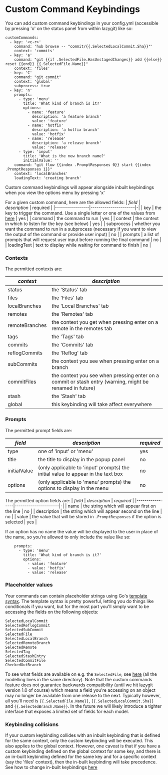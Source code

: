 # Custom Command Keybindings

You can add custom command keybindings in your config.yml (accessible by pressing 'o' on the status panel from within lazygit) like so:

```
customCommands:
  - key: '<c-r>'
    command: 'hub browse -- "commit/{{.SelectedLocalCommit.Sha}}"'
    context: 'commits'
  - key: 'a'
    command: "git {{if .SelectedFile.HasUnstagedChanges}} add {{else}} reset {{end}} {{.SelectedFile.Name}}"
    context: 'files'
  - key: 'C'
    command: "git commit"
    context: 'global'
    subprocess: true
  - key: 'n'
    prompts:
      - type: 'menu'
        title: 'What kind of branch is it?'
        options:
          - name: 'feature'
            description: 'a feature branch'
            value: 'feature'
          - name: 'hotfix'
            description: 'a hotfix branch'
            value: 'hotfix'
          - name: 'release'
            description: 'a release branch'
            value: 'release'
      - type: 'input'
        title: 'What is the new branch name?'
        initialValue: ''
    command: "git flow {{index .PromptResponses 0}} start {{index .PromptResponses 1}}"
    context: 'localBranches'
    loadingText: 'creating branch'
```

Custom command keybindings will appear alongside inbuilt keybindings when you view the options menu by pressing 'x'

For a given custom command, here are the allowed fields:
| _field_ | _description_ | required |
|-----------------|----------------------|-|
| key | the key to trigger the command. Use a single letter or one of the values from [here](https://github.com/jesseduffield/lazygit/blob/master/docs/keybindings/Custom_Keybindings.md) | yes |
| command | the command to run | yes |
| context | the context in which to listen for the key (see below) | yes |
| subprocess | whether you want the command to run in a subprocess (necessary if you want to view the output of the command or provide user input) | no |
| prompts | a list of prompts that will request user input before running the final command | no |
| loadingText | text to display while waiting for command to finish | no |

### Contexts

The permitted contexts are:

| _context_      | _description_                                                                                            |
| -------------- | -------------------------------------------------------------------------------------------------------- |
| status         | the 'Status' tab                                                                                         |
| files          | the 'Files' tab                                                                                          |
| localBranches  | the 'Local Branches' tab                                                                                 |
| remotes        | the 'Remotes' tab                                                                                        |
| remoteBranches | the context you get when pressing enter on a remote in the remotes tab                                   |
| tags           | the 'Tags' tab                                                                                           |
| commits        | the 'Commits' tab                                                                                        |
| reflogCommits  | the 'Reflog' tab                                                                                         |
| subCommits     | the context you see when pressing enter on a branch                                                      |
| commitFiles    | the context you see when pressing enter on a commit or stash entry (warning, might be renamed in future) |
| stash          | the 'Stash' tab                                                                                          |
| global         | this keybinding will take affect everywhere                                                              |

### Prompts

The permitted prompt fields are:

| _field_      | _description_                                                                    | _required_ |
| ------------ | -------------------------------------------------------------------------------- | ---------- |
| type         | one of 'input' or 'menu'                                                         | yes        |
| title        | the title to display in the popup panel                                          | no         |
| initialValue | (only applicable to 'input' prompts) the initial value to appear in the text box | no         |
| options      | (only applicable to 'menu' prompts) the options to display in the menu           | no         |

The permitted option fields are:
| _field_ | _description_ | _required_ |
|-----------------|----------------------|-|
| name | the string which will appear first on the line | no |
| description | the string which will appear second on the line | no |
| value | the value that will be stored in `.PromptResponses` if the option is selected | yes |

If an option has no name the value will be displayed to the user in place of the name, so you're allowed to only include the value like so:

```
    prompts:
      - type: 'menu'
        title: 'What kind of branch is it?'
        options:
          - value: 'feature'
          - value: 'hotfix'
          - value: 'release'
```

### Placeholder values

Your commands can contain placeholder strings using Go's [template syntax](https://jan.newmarch.name/go/template/chapter-template.html). The template syntax is pretty powerful, letting you do things like conditionals if you want, but for the most part you'll simply want to be accessing the fields on the following objects:

```
SelectedLocalCommit
SelectedReflogCommit
SelectedSubCommit
SelectedFile
SelectedLocalBranch
SelectedRemoteBranch
SelectedRemote
SelectedTag
SelectedStashEntry
SelectedCommitFile
CheckedOutBranch
```

To see what fields are available on e.g. the `SelectedFile`, see [here](https://github.com/jesseduffield/lazygit/blob/master/pkg/commands/file.go) (all the modelling lives in the same directory). Note that the custom commands feature does not guarantee backwards compatibility (until we hit lazygit version 1.0 of course) which means a field you're accessing on an object may no longer be available from one release to the next. Typically however, all you'll need is `{{.SelectedFile.Name}}`, `{{.SelectedLocalCommit.Sha}}` and `{{.SelectedBranch.Name}}`. In the future we will likely introduce a tighter interface that exposes a limited set of fields for each model.

### Keybinding collisions

If your custom keybinding collides with an inbuilt keybinding that is defined for the same context, only the custom keybinding will be executed. This also applies to the global context. However, one caveat is that if you have a custom keybinding defined on the global context for some key, and there is an in-built keybinding defined for the same key and for a specific context (say the 'files' context), then the in-built keybinding will take precedence. See how to change in-built keybindings [here](https://github.com/jesseduffield/lazygit/blob/master/docs/Config.md#keybindings)
